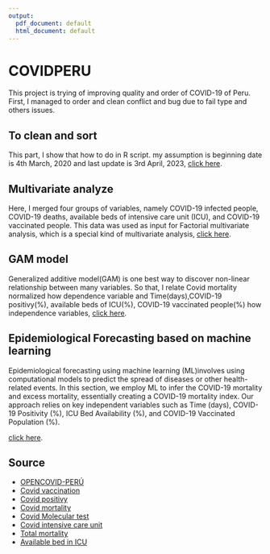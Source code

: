 ```yaml
---
output:
  pdf_document: default
  html_document: default
---
```

# COVIDPERU
This project is trying of improving quality and order of COVID-19 of Peru. First, I managed to order and clean conflict and bug due to fail type and others issues.

## To clean and sort
This part, I show that how to do in R script. my assumption is beginning date is 4th March, 2020 and last update is 3rd April, 2023, [click here](https://github.com/jasb3110/COVIDPERU/blob/8bcb0eecec38dd7fd2cddc7d678ce8c93c8a7718/to%20clean%20and%20sort.md).

## Multivariate analyze
Here, I merged four groups of variables, namely COVID-19 infected people, COVID-19 deaths, available beds of intensive care unit (ICU), and COVID-19 vaccinated people. This data was used as input for Factorial multivariate analysis, which is a special kind of multivariate analysis, [click here](https://github.com/jasb3110/COVIDPERU/blob/d0ee33689df6331148b31f079913527f4aa75f55/multivariate.md).

## GAM model
Generalized additive model(GAM) is one best way to discover non-linear relationship between many variables. So that, I relate Covid mortality normalized how dependence variable and Time(days),COVID-19  positivy(%), available beds of ICU(%), COVID-19 vaccinated people(%) how independence variables, [click here](https://github.com/jasb3110/COVIDPERU/blob/68db1536a241104782918a7946672550af5740b1/GAM.md).

## Epidemiological Forecasting based on machine learning
Epidemiological forecasting using machine learning (ML)involves using computational models to predict the spread of diseases or other health-related events. In this section, we employ ML to infer the COVID-19 mortality and excess mortality, essentially creating a COVID-19 mortality index. Our approach relies on key independent variables such as Time (days), COVID-19 Positivity (%), ICU Bed Availability (%), and COVID-19 Vaccinated Population (%). 


[click here](https://github.com/jasb3110/COVIDPERU/blob/68db1536a241104782918a7946672550af5740b1/GAM.md).

## Source
-   [OPENCOVID-PERÚ](https://www.tagacat.com/covid/links)
-   [Covid vaccination](https://www.datosabiertos.gob.pe/dataset/vacunaci%C3%B3n-contra-covid-19-ministerio-de-salud-minsa)
-   [Covid positivy](https://www.datosabiertos.gob.pe/dataset/casos-positivos-por-covid-19-ministerio-de-salud-minsa)
-   [Covid mortality](https://www.datosabiertos.gob.pe/dataset/fallecidos-por-covid-19-ministerio-de-salud-minsa)
-   [Covid Molecular test](https://www.datosabiertos.gob.pe/dataset/dataset-de-pruebas-moleculares-del-instituto-nacional-de-salud-para-covid-19-ins)
-   [Covid intensive care unit](https://www.datosabiertos.gob.pe/dataset/data-hist%C3%B3rica-del-registro-de-camas-diarias-disponibles-y-ocupadas-del-formato-f5002-v2)
-   [Total mortality](https://www.datosabiertos.gob.pe/dataset/informaci%C3%B3n-de-fallecidos-del-sistema-inform%C3%A1tico-nacional-de-defunciones-sinadef-ministerio)
-   [Available bed in ICU](https://www.dge.gob.pe/portalnuevo/informacion-publica/disponibilidad-de-camas-covid-19)
